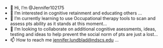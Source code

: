 - 👋 Hi, I’m @Jennifer102175
- 👀 I’m interested in cognitive retainment and educating others ...
- 🌱 I’m currently learning to use Occupational therapy tools to scan and assess pts ability as it stands at this moment...
- 💞️ I’m looking to collaborate on additional cognitive asessments, ideas, testing and ideas to help prevent the social norm of pts are just a lost...
- 📫 How to reach me jennifer.lundblad@ndscs.edu ...

<!---
Jennifer102175/Jennifer102175 is a ✨ special ✨ repository because its `README.md` (this file) appears on your GitHub profile.
You can click the Preview link to take a look at your changes.
--->
